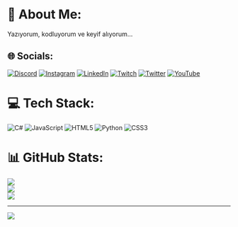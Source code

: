 # 💫 About Me:
Yazıyorum, kodluyorum ve keyif alıyorum...


## 🌐 Socials:
[![Discord](https://img.shields.io/badge/Discord-%237289DA.svg?logo=discord&logoColor=white)](https://discord.gg/https://discord.gg/YvtPZAgZJ4) [![Instagram](https://img.shields.io/badge/Instagram-%23E4405F.svg?logo=Instagram&logoColor=white)](https://instagram.com/melektekin1789) [![LinkedIn](https://img.shields.io/badge/LinkedIn-%230077B5.svg?logo=linkedin&logoColor=white)](https://linkedin.com/in/melektekin) [![Twitch](https://img.shields.io/badge/Twitch-%239146FF.svg?logo=Twitch&logoColor=white)](https://twitch.tv/malik7tv) [![Twitter](https://img.shields.io/badge/Twitter-%231DA1F2.svg?logo=Twitter&logoColor=white)](https://twitter.com/melektekin1789) [![YouTube](https://img.shields.io/badge/YouTube-%23FF0000.svg?logo=YouTube&logoColor=white)](https://youtube.com/@malik7tv) 

# 💻 Tech Stack:
![C#](https://img.shields.io/badge/c%23-%23239120.svg?style=for-the-badge&logo=c-sharp&logoColor=white) ![JavaScript](https://img.shields.io/badge/javascript-%23323330.svg?style=for-the-badge&logo=javascript&logoColor=%23F7DF1E) ![HTML5](https://img.shields.io/badge/html5-%23E34F26.svg?style=for-the-badge&logo=html5&logoColor=white) ![Python](https://img.shields.io/badge/python-3670A0?style=for-the-badge&logo=python&logoColor=ffdd54) ![CSS3](https://img.shields.io/badge/css3-%231572B6.svg?style=for-the-badge&logo=css3&logoColor=white)
# 📊 GitHub Stats:
![](https://github-readme-stats.vercel.app/api?username=melektekin&theme=midnight-purple&hide_border=false&include_all_commits=false&count_private=false)<br/>
![](https://github-readme-streak-stats.herokuapp.com/?user=melektekin&theme=midnight-purple&hide_border=false)<br/>
![](https://github-readme-stats.vercel.app/api/top-langs/?username=melektekin&theme=midnight-purple&hide_border=false&include_all_commits=false&count_private=false&layout=compact)

---
[![](https://visitcount.itsvg.in/api?id=melektekin&icon=0&color=0)](https://visitcount.itsvg.in)

<!-- Proudly created with GPRM ( https://gprm.itsvg.in ) -->
